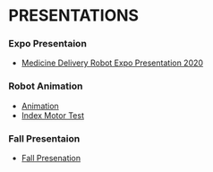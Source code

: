 # PRESENTATIONS
### Expo Presentaion
* [Medicine Delivery Robot Expo Presentation 2020](https://youtu.be/iyvLZOZoRDw)

### Robot Animation
* [Animation](https://youtu.be/WXNns6IXm8g)
* [Index Motor Test](https://youtu.be/vbHtASOAFLI)

### Fall Presentaion
* [Fall Presenation](https://youtu.be/Fs-mZE4B3Os)
